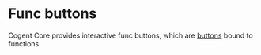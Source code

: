 # Func buttons

Cogent Core provides interactive func buttons, which are [buttons](buttons) bound to functions.
